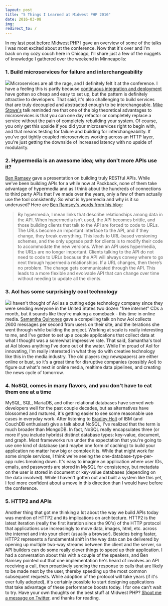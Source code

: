 ```yaml
---
layout: post
title: "5 Things I Learned at Midwest PHP 2016"
date: 2016-03-08
img: 
redirect_to: /
---
```

In [my last post before Midwest PHP](https://www.karllhughes.com/2016/midwest-php-2016/) I gave an overview of some of the talks I was most excited about at the conference. Now that it's over and I'm back on my cozy couch here in Chicago, I'll share just a few of the nuggets of knowledge I gathered over the weekend in Minneapolis:

### 1\. Build microservices for failure and interchangeability

![](https://i.imgur.com/OWyTM8r.jpg)Microservices are all the rage, and I definitely felt it at the conference. I have a feeling this is partly because [continuous integration and deployment](https://www.karllhughes.com/2015/continuous-integration/) have gotten so cheap and easy to set up, but the pattern is definitely attractive to developers. That said, it's also challenging to build services that are truly decoupled and abstracted enough to be interchangeable. [Mike Stowe's](https://twitter.com/mikegstowe) talk reminded me that one of the big theoretical advantages to microservices is that you can one day refactor or completely replace a service without the pain of completely rebuilding your system. Of course, you only get this upside if you did your microservices right to begin with, and that means testing for failure and building for interchangeability. If you've got tightly coupled microservices working across an HTTP layer, you're just getting the downside of increased latency with no upside of modularity.

### 2\. Hypermedia is an awesome idea; why don't more APIs use it?

[Ben Ramsey](https://twitter.com/ramsey) gave a presentation on building truly RESTful APIs. While we've been building APIs for a while now at Packback, none of them take advantage of hypermedia and as I think about the hundreds of connections to third party APIs that I've made over the years, only a few of them actually use the tool consistently. So what is hypermedia and why is it so underused? Here are [Ben Ramsey's words from his blog](https://benramsey.com/blog/2015/11/lack-of-hypermedia/):

> By hypermedia, I mean links that describe relationships among data in the API. When hypermedia isn’t used, the API becomes brittle, and those building clients that talk to the API are forced to code to URLs. The URLs become an important interface to the API, and if they change, they break everything. This leads to URL-based versioning schemes, and the only upgrade path for clients is to modify their code to accommodate the new versions. When an API uses hypermedia, the URLs are no longer important. Clients talking to the API do not need to code to URLs because the API will always convey where to go next through hypermedia relationships. If a URL changes, then there’s no problem. The change gets communicated through the API. This leads to a more flexible and evolvable API that can change over time without needing to update all the clients.

### 3\. Aol has some surprisingly cool technology

![](https://i.imgur.com/UJpPgJn.jpg)I haven't thought of Aol as a cutting edge technology company since they were sending everyone in the United States two dozen "free internet" CDs a month, but it sounds like they're making a comeback - this time in online media. [Samantha Quinones](https://twitter.com/ieatkillerbees) gave a compelling talk on how Aol collects 2600 messages per second from users on their site, and the iterations she went through while building the project. Working at scale is really interesting to me, and I've gotten to set up a couple applications that collect data at what I thought was a somewhat impressive rate. That said, Samantha's tool at Aol blows anything I've done out of the water. While I'm proud of Aol for innovating, I'm really interested in what they do with creative technology like this in the media industry. The old players (eg: newspapers) are either online or bust, so it's a great time for disruptive companies (possibly Aol) to figure out what's next in online media, realtime data pipelines, and creating the news cycle of tomorrow.

### 4\. NoSQL comes in many flavors, and you don't have to eat them one at a time

MySQL, SQL, MariaDB, and other relational databases have served web developers well for the past couple decades, but as alternatives have blossomed and matured, it's getting easier to see some reasonable use cases in everyday work. After listening to [Bradley Holt](https://twitter.com/BradleyHolt) of IBM (and CouchDB enthusiast) give a talk about NoSQL, I've realized that the term is much broader than MongoDB. In fact, NoSQL really encapsulates three (or more if you include hybrids) distinct database types: key-value, document, and graph. Most frameworks run under the expectation that you're going to use one kind of database (and maybe one form of caching) to build your application no matter how big or complex it is. While that might work for some simple services, I think we're seeing the one-database-type-per-app rules breaking down. It's easy to imagine an application where user IDs, emails, and passwords are stored in MySQL for consistency, but metadata on the user is stored in document or key-value databases (depending on the data involved). While I haven't gotten out and built a system like this yet, I feel more confident about a move in this direction than I would have before the conference.

### 5\. HTTP2 and APIs

Another thing that got me thinking a lot about the way we build APIs today was mention of HTTP2 and its implications on architecture. HTTP2 is the latest iteration (really the first iteration since the 90's) of the HTTP protocol that applications use increasingly to move data, images, html, etc. across the internet and into your client (usually a browser). Besides being faster, HTTP2 represents a fundamental shift in the way data can be delivered by opening up multiple two-way streams between the client and the server, so API builders can do some really clever things to speed up their application. I had a conversation about this with a couple of the speakers, and Ben Ramsey pointed out that one implementation he's heard of involves an API receiving a call, then proactively sending the response to calls that are likely to be made next by the user, thereby speeding up the most common subsequent requests. While adoption of the protocol will take years (if it's ever fully adopted), it's certainly possible to start designing applications that take advantage of these performance boosts today. I for one can't wait to try. Have your own thoughts on the best stuff at Midwest PHP? [Shoot me a message on Twitter](https://twitter.com/KarlLHughes), and thanks for reading.
